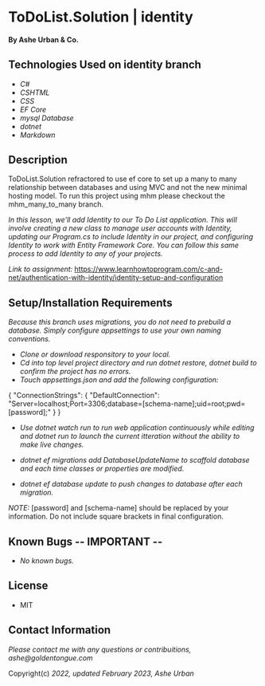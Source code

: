 # ToDoList.Solution | identity

#### By Ashe Urban & Co.

## Technologies Used on identity branch

* _C#_
* _CSHTML_
* _CSS_
* _EF Core_
* _mysql Database_
* _dotnet_
* _Markdown_

## Description

ToDoList.Solution refractored to use ef core to set up a many to many relationship between databases and using MVC and not the new minimal hosting model. To run this project using mhm please checkout the mhm_many_to_many branch.

_In this lesson, we'll add Identity to our To Do List application. This will involve creating a new class to manage user accounts with Identity, updating our Program.cs to include Identity in our project, and configuring Identity to work with Entity Framework Core. You can follow this same process to add Identity to any of your projects._


_Link to assignment:_ https://www.learnhowtoprogram.com/c-and-net/authentication-with-identity/identity-setup-and-configuration

## Setup/Installation Requirements

_Because this branch uses migrations, you do not need to prebuild a database. Simply configure appsettings to use your own naming conventions._

* _Clone or download responsitory to your local._
* _Cd into top level project directory and run dotnet restore, dotnet build to confirm the project has no errors._
* _Touch appsettings.json and add the following configuration:_

{
  "ConnectionStrings": {
      "DefaultConnection": "Server=localhost;Port=3306;database=[schema-name];uid=root;pwd=[password];"
  }
}
* _Use dotnet watch run to run web application continuously while editing and dotnet run to launch the current itteration without the ability to make live changes._

* _dotnet ef migrations add DatabaseUpdateName to scaffold database and each time classes or properties are modified._
* _dotnet ef database update to push changes to database after each migration._

_NOTE:_ [password] and [schema-name] should be replaced by your information. Do not include square brackets in final configuration.

## Known Bugs -- IMPORTANT --

* _No known bugs._

## License

* MIT

## Contact Information

_Please contact me with any questions or contribuitions, ashe@goldentongue.com_

Copyright(c) _2022, updated February 2023, Ashe Urban_
